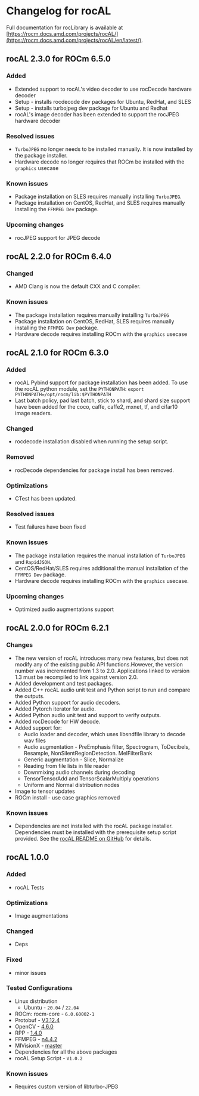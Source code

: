 # Changelog for rocAL

Full documentation for rocLibrary is available at [https://rocm.docs.amd.com/projects/rocAL/](https://rocm.docs.amd.com/projects/rocAL/en/latest/).

## rocAL 2.3.0 for ROCm 6.5.0

### Added
* Extended support to rocAL's video decoder to use rocDecode hardware decoder
* Setup - installs rocdecode dev packages for Ubuntu, RedHat, and SLES
* Setup - installs turbojpeg dev package for Ubuntu and Redhat
* rocAL's image decoder has been extended to support the rocJPEG hardware decoder

### Resolved issues
* `TurboJPEG` no longer needs to be installed manually. It is now installed by the package installer.
* Hardware decode no longer requires that ROCm be installed with the `graphics` usecase

### Known issues
* Package installation on SLES requires manually installing `TurboJPEG`.
* Package installation on CentOS, RedHat, and SLES requires manually installing the `FFMPEG Dev` package.

### Upcoming changes
* rocJPEG support for JPEG decode

## rocAL 2.2.0 for ROCm 6.4.0

### Changed

* AMD Clang is now the default CXX and C compiler.

### Known issues

* The package installation requires manually installing `TurboJPEG`
* Package installation on CentOS, RedHat, SLES requires manually installing the `FFMPEG Dev` package.
* Hardware decode requires installing ROCm with the `graphics` usecase

## rocAL 2.1.0 for ROCm 6.3.0

### Added

* rocAL Pybind support for package installation has been added. To use the rocAL python module, set the `PYTHONPATH`: `export PYTHONPATH=/opt/rocm/lib:$PYTHONPATH`
* Last batch policy, pad last batch, stick to shard, and shard size support have been added for the coco, caffe, caffe2, mxnet, tf, and cifar10 image readers.

### Changed

* rocdecode installation disabled when running the setup script.

### Removed

* rocDecode dependencies for package install has been removed.

### Optimizations

* CTest has been updated.

### Resolved issues

* Test failures have been fixed

### Known issues

* The package installation requires the manual installation of `TurboJPEG` and `RapidJSON`.
* CentOS/RedHat/SLES requires additional the manual installation of the `FFMPEG Dev` package.
* Hardware decode requires installing ROCm with the `graphics` usecase.

### Upcoming changes

* Optimized audio augmentations support

## rocAL 2.0.0 for ROCm 6.2.1

### Changes

* The new version of rocAL introduces many new features, but does not modify any of the existing public API functions.However, the version number was incremented from 1.3 to 2.0.
  Applications linked to version 1.3 must be recompiled to link against version 2.0.
* Added development and test packages.
* Added C++ rocAL audio unit test and Python script to run and compare the outputs.
* Added Python support for audio decoders.
* Added Pytorch iterator for audio.
* Added Python audio unit test and support to verify outputs.
* Added rocDecode for HW decode.
* Added support for:
  * Audio loader and decoder, which uses libsndfile library to decode wav files
  * Audio augmentation - PreEmphasis filter, Spectrogram, ToDecibels, Resample, NonSilentRegionDetection. MelFilterBank
  * Generic augmentation - Slice, Normalize
  * Reading from file lists in file reader
  * Downmixing audio channels during decoding
  * TensorTensorAdd and TensorScalarMultiply operations
  * Uniform and Normal distribution nodes
* Image to tensor updates
* ROCm install - use case graphics removed

### Known issues

* Dependencies are not installed with the rocAL package installer. Dependencies must be installed with the prerequisite setup script provided. See the [rocAL README on GitHub](https://github.com/ROCm/rocAL/blob/docs/6.2.1/README.md#prerequisites-setup-script) for details.

## rocAL 1.0.0

### Added

* rocAL Tests

### Optimizations

* Image augmentations

### Changed

* Deps

### Fixed

* minor issues

### Tested Configurations

* Linux distribution
  * Ubuntu - `20.04` / `22.04`
* ROCm: rocm-core - `6.0.60002-1`
* Protobuf - [V3.12.4](https://github.com/protocolbuffers/protobuf/releases/tag/v3.12.4)
* OpenCV - [4.6.0](https://github.com/opencv/opencv/releases/tag/4.6.0)
* RPP - [1.4.0](https://github.com/ROCms/rpp/releases/tag/1.4.0)
* FFMPEG - [n4.4.2](https://github.com/FFmpeg/FFmpeg/releases/tag/n4.4.2)
* MIVisionX - [master](https://github.com/ROCm/MIVisionX)
* Dependencies for all the above packages
* rocAL Setup Script - `V1.0.2`

### Known issues

* Requires custom version of libturbo-JPEG
